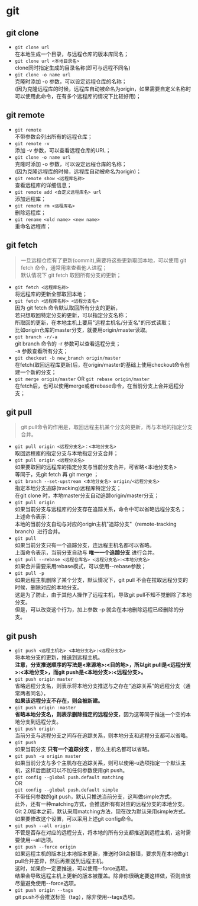 # git

## git clone

- `git clone url`  
在本地生成一个目录，与远程仓库的版本库同名；  
- `git clone url <本地目录名>`  
clone同时指定生成的目录名称(即可与远程不同名)  
- `git clone -o name url`  
克隆时添加 -o 参数，可以设定远程仓库的名称；  
(因为克隆远程库的时候，远程库自动被命名为origin，如果需要自定义名称时可以使用此命令，在有多个远程库的情况下比较好用)；  

## git remote

- `git remote`  
不带参数会列出所有的远程仓库；  
- `git remote -v`  
添加 -v 参数，可以查看远程仓库的URL；
- `git clone -o name url`  
克隆时添加 -o 参数，可以设定远程仓库的名称；  
(因为克隆远程库的时候，远程库自动被命名为origin)；  
- `git remote show <远程库名称>`  
查看远程库的详细信息；  
- `git remote add <自定义远程库名> url`  
添加远程库；  
- `git remote rm <远程库名>`  
删除远程库；  
- `git rename <old name> <new name>`  
重命名远程库；  

## git fetch

>一旦远程仓库有了更新(commit),需要将这些更新取回本地，可以使用 git fetch 命令，通常用来查看他人进程；  
默认情况下 git fetch 取回所有分支的更新；  

- `git fetch <远程库名称>`  
将远程库的更新全部取回本地；  
- `git fetch <远程库名称> <远程分支名>`  
因为 git fetch 命令默认取回所有分支的更新，  
若只想取回特定分支的更新，可以指定分支名称；  
所取回的更新，在本地主机上要用"远程主机名/分支名"的形式读取；  
比如origin仓库的master分支，就要用origin/master读取。  
- `git branch -r/-a`  
git branch 命令的 -r 参数可以查看远程分支；  
-a 参数查看所有分支；
- `git checkout -b new_branch origin/master`  
在fetch(取回远程库更新)后，在origin/master的基础上使用checkout命令创建一个新的分支；  
- `git merge origin/master` OR `git rebase origin/master`  
在fetch后，也可以使用merge或者rebase命令，在当前分支上合并远程分支；  

## git pull

>git pull命令的作用是，取回远程主机某个分支的更新，再与本地的指定分支合并。  

- `git pull origin <远程分支名>：<本地分支名>`  
取回远程库的指定分支与本地指定分支合并；  
- `git pull origin <远程分支名>`  
如果要取回的远程库的指定分支与当前分支合并，可省略<本地分支名>  
等同于，先git fetch 再 git merge ；  
- `git branch --set-upstream <本地分支名> origin/<远程分支名>`  
指定本地分支追踪(tracking)远程库特定分支；  
在git clone 时，本地master分支自动追踪origin/master分支；  
- `git pull origin`  
如果当前分支与远程库的分支存在追踪关系，命令中可以省略远程分支名；  
上述命令表示：  
本地的当前分支自动与对应的origin主机"追踪分支"（remote-tracking branch）进行合并。  
- `git pull`  
如果当前分支只有一个追踪分支，连远程主机名都可以省略。  
上面命令表示，当前分支自动与 __唯一一个追踪分支__ 进行合并。  
- `git pull --rebase <远程仓库名> <远程分支名>:<本地分支名>`  
如果合并需要采用rebase模式，可以使用--rebase参数；  
- `git pull -p`  
如果远程主机删除了某个分支，默认情况下，git pull 不会在拉取远程分支的时候，删除对应的本地分支。  
这是为了防止，由于其他人操作了远程主机，导致git pull不知不觉删除了本地分支。  
但是，可以改变这个行为，加上参数 -p 就会在本地删除远程已经删除的分支。  

## git push  

- `git push <远程主机名> <本地分支名>:<远程分支名>`  
将本地分支的更新，推送到远程主机。  
__注意，分支推送顺序的写法是<来源地>:<目的地>，所以git pull是<远程分支>:<本地分支>，而git push是<本地分支>:<远程分支>。__
- `git push origin master`  
省略远程分支名，则表示将本地分支推送与之存在"追踪关系"的远程分支（通常两者同名），  
__如果该远程分支不存在，则会被新建。__  
- `git push origin :master`  
__省略本地分支名，则表示删除指定的远程分支__，因为这等同于推送一个空的本地分支到远程分支。  
- `git push origin`  
当前分支与远程分支之间存在追踪关系，则本地分支和远程分支都可以省略。  
- `git push`  
如果当前分支 __只有一个追踪分支__ ，那么主机名都可以省略。  
- `git push -u origin master`  
如果当前分支与多个主机存在追踪关系，则可以使用-u选项指定一个默认主机，这样后面就可以不加任何参数使用git push。  
- `git config --global push.default matching`  
OR  
`git config --global push.default simple`  
不带任何参数的git push，默认只推送当前分支，这叫做simple方式。  
此外，还有一种matching方式，会推送所有有对应的远程分支的本地分支。  
Git 2.0版本之前，默认采用matching方法，现在改为默认采用simple方式。  
如果要修改这个设置，可以采用上述git config命令。  
- `git push --all origin`  
不管是否存在对应的远程分支，将本地的所有分支都推送到远程主机，这时需要使用--all选项。
- `git push --force origin`  
如果远程主机的版本比本地版本更新，推送时Git会报错，要求先在本地做git pull合并差异，然后再推送到远程主机。  
这时，如果你一定要推送，可以使用--force选项。  
结果会导致远程主机上更新的版本被覆盖。除非你很确定要这样做，否则应该尽量避免使用--force选项。  
- `git push origin --tags`  
git push不会推送标签（tag），除非使用--tags选项。  
